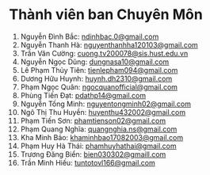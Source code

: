# Thành viên ban Chuyên Môn 
  1. Nguyễn Đình Bắc: ndinhbac.0@gmail.com	
  2. Nguyễn Thanh Hà: nguyenthanhha120103@gmail.com
  3. Trần Văn Cường: cuong.tv200078@sis.hust.edu.vn
  4. Nguyễn Ngọc Dũng: dungnasa10@gmail.com
  5. Lê Phạm Thủy Tiên: tienlepham094@gmail.com
  6. Dương Hữu Huynh: huynh.dh2310@gmail.com
  7. Phạm Ngọc Quân: ngocquanofficial@gmail.com
  8. Phùng Tiến Đạt: pdathp14@gmail.com
  9. Nguyễn Tống Minh: nguyentongminh02@gmail.com
  10. Ngô Thị Thu Huyền: huyenthu432002@gmail.com
  11. Phạm Tiến Sơn: phamtienson02@gmail.com
  12. Phạm Quang Nghĩa: quangnghia.ns@gmail.com
  13. Kha Minh Bảo: khaminhbao17082003@gmail.com
  14. Phạm Huy Hà Thái: phamhuyhathai@gmail.com
  15. Trương Đăng Biển: bien030302@gmaill.com
  16. Trần Minh Hiếu: tuntotovl166@gmail.com
